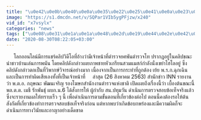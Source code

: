 ```yaml
---
title: "\u0e42\u0e0b\u0e40\u0e0a\u0e35\u0e22\u0e25\u0e41\u0e0a\u0e23\u0e4c \u0e04\u0e25\u0e34\u0e1b\u0e09\u0e32\u0e27 \u0e1e.\u0e15.\u0e17. \u0e2a\u0e19.\u0e1b\u0e17\u0e38\u0e21\u0e27\u0e31\u0e19 \u0e19\u0e31\u0e48\u0e07\u0e40\u0e02\u0e22\u0e48\u0e32\u0e44\u0e2e\u0e42\u0e25 \u0e40\u0e22\u0e49\u0e22\u0e01\u0e0e\u0e2b\u0e21\u0e32\u0e22"
image: "https://s1.dmcdn.net/v/SQPar1VIb5ygPFjzw/x240"
vid_id: "x7vsylx"
categories: "news"
tags: ["\u0e08\u0e31\u0e1a\u0e1a\u0e48\u0e2d\u0e19\u0e44\u0e2e\u0e42\u0e25","\u0e15\u0e33\u0e23\u0e27\u0e08\u0e08\u0e31\u0e1a\u0e04\u0e19\u0e23\u0e49\u0e32\u0e22","\u0e15\u0e33\u0e23\u0e27\u0e08\u0e44\u0e17\u0e22"]
date: "2020-08-30T08:22:05+03:00"
---
```

     โลกออนไลน์มีการแชร์คลิปวิดีโอที่อ้างว่ามีเจ้าหน้าที่ตำรวจยศพันตำรวจโท ปรากฏอยู่ในคลิปขณะนำชาวบ้านเล่นการพนัน โดยคลิปดังกล่าวเผยภาพชายหัวเกรียนสวมแมสก์กำลังนั่งเขย่าไฮโลอยู่ ซึ่งคลิปดังกล่าวตกเป็นที่วิพากษ์วิจารณ์อย่างมาก เนื่องจากเป็นการกระทำที่ถูกต้อง เย้ย พ.ร.ก.ฉุกเฉิน และเป็นการทำผิดเสียเองทั้งที่เป็นเจ้าหน้าที่     ล่าสุด (26 สิงหาคม 2563) สำนักข่าว INN รายงานว่า พ.ต.อ. กฤษณะ พัฒนเจริญ รองโฆษกสำนักงานตำรวจแห่งชาติ เปิดเผยถึงเรื่องนี้ว่า เบื้องต้นขณะนี้ พล.ต.ต. เมธี รักพันธุ์ ผบก.น.6 ได้สั่งการให้ ผู้กำกับ สน.ปทุมวัน ดำเนินการตรวจสอบข้อเท็จจริงแล้ว ซึ่งจะรายงานผลให้ทราบเร็ว ๆ นี้ เพื่อดำเนินการตามขั้นตอนที่เกี่ยวข้องต่อไป ตอนนี้คงต้องรอให้ต้นสังกัดที่เกี่ยวข้องทำการตรวจสอบข้อเท็จจริงก่อน แต่หากพบว่าเกิดข้อบกพร่องและมีความผิดก็จะดำเนินการทางวินัยและอาญาอย่างเด็ดขาด
